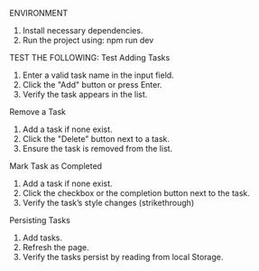 ENVIRONMENT
1.	Install necessary dependencies. 
2.	Run the project using:
npm run dev

TEST THE FOLLOWING:
Test Adding Tasks
1.	Enter a valid task name in the input field.
2.	Click the "Add" button or press Enter.
3. Verify the task appears in the list.
   
Remove a Task
1.	Add a task if none exist.
2.	Click the "Delete" button next to a task.
3. Ensure the task is removed from the list.

Mark Task as Completed
1.	Add a task if none exist.
2.	Click the checkbox or the completion button next to the task.
3.	Verify the task’s style changes (strikethrough)
   
Persisting Tasks
1.	Add tasks.
2.	Refresh the page.
3.	Verify the tasks persist by reading from local Storage.



